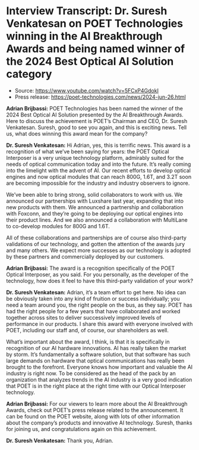 # Interview Transcript: Dr. Suresh Venkatesan on POET Technologies winning in the AI Breakthrough Awards and being named winner of the 2024 Best Optical AI Solution category

- Source: <https://www.youtube.com/watch?v=5FCxP4GdokI>
- Press release: <https://poet-technologies.com/news/2024-jun-26.html>

**Adrian Brijbassi:** POET Technologies has been named the winner of the 2024 Best Optical AI Solution presented by the AI Breakthrough Awards. Here to discuss the achievement is POET’s Chairman and CEO, Dr. Suresh Venkatesan. Suresh, good to see you again, and this is exciting news. Tell us, what does winning this award mean for the company?

**Dr. Suresh Venkatesan:** Hi Adrian, yes, this is terrific news. This award is a recognition of what we’ve been saying for years: the POET Optical Interposer is a very unique technology platform, admirably suited for the needs of optical communication today and into the future. It’s really coming into the limelight with the advent of AI. Our recent efforts to develop optical engines and now optical modules that can reach 800G, 1.6T, and 3.2T soon are becoming impossible for the industry and industry observers to ignore.

We’ve been able to bring strong, solid collaborators to work with us. We announced our partnerships with Luxshare last year, expanding that into new products with them. We announced a partnership and collaboration with Foxconn, and they’re going to be deploying our optical engines into their product lines. And we also announced a collaboration with MultiLane to co-develop modules for 800G and 1.6T.

 All of these collaborations and partnerships are of course also third-party validations of our technology, and gotten the attention of the awards jury and many others. We expect more successes as our technology is adopted by these partners and commercially deployed by our customers.

**Adrian Brijbassi:** The award is a recognition specifically of the POET Optical Interposer, as you said. For you personally, as the developer of the technology, how does it feel to have this third-party validation of your work?

**Dr. Suresh Venkatesan:** Adrian, it’s a team effort to get here. No idea can be obviously taken into any kind of fruition or success individually; you need a team around you, the right people on the bus, as they say. POET has had the right people for a few years that have collaborated and worked together across sites to deliver successively improved levels of performance in our products. I share this award with everyone involved with POET, including our staff and, of course, our shareholders as well.

What’s important about the award, I think, is that it is specifically in recognition of our AI hardware innovations. AI has really taken the market by storm. It’s fundamentally a software solution, but that software has such large demands on hardware that optical communications has really been brought to the forefront. Everyone knows how important and valuable the AI industry is right now. To be considered as the head of the pack by an organization that analyzes trends in the AI industry is a very good indication that POET is in the right place at the right time with our Optical Interposer technology.

**Adrian Brijbassi:** For our viewers to learn more about the AI Breakthrough Awards, check out POET’s press release related to the announcement. It can be found on the POET website, along with lots of other information about the company’s products and innovative AI technology. Suresh, thanks for joining us, and congratulations again on this achievement.

**Dr. Suresh Venkatesan:** Thank you, Adrian.
